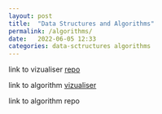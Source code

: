 ```yaml
---
layout: post
title:  "Data Structures and Algorithms"
permalink: /algorithms/
date:   2022-06-05 12:33
categories: data-sctructures algorithms
---
```


link to vizualiser [repo]()

link to algorithm [vizualiser]()

link to algorithm repo
